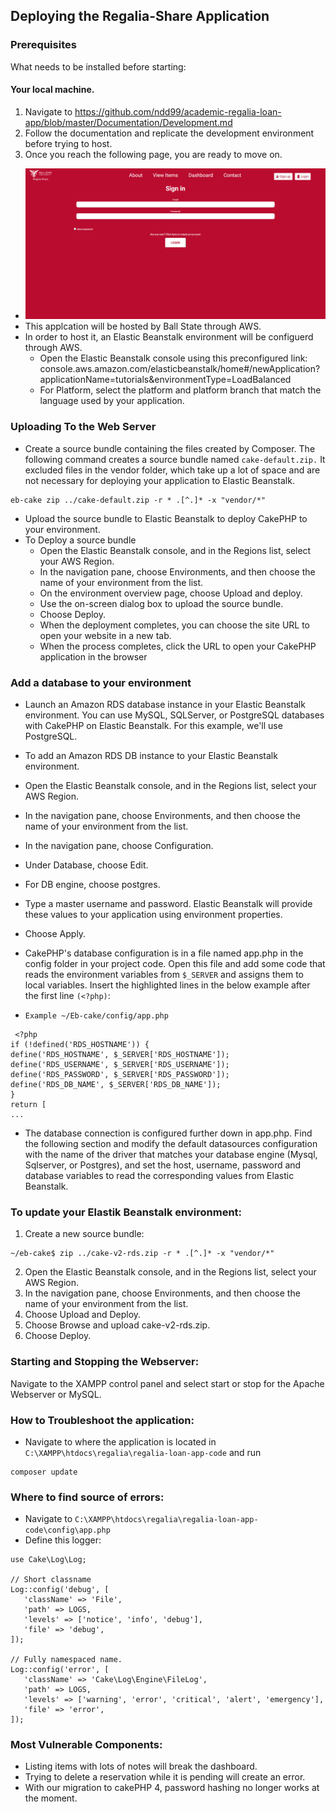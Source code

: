 ## Deploying the Regalia-Share Application  

### Prerequisites  
What needs to be installed before starting:  

#### Your local machine.  
1.  Navigate to https://github.com/ndd99/academic-regalia-loan-app/blob/master/Documentation/Development.md  
2.  Follow the documentation and replicate the development environment before trying to host.  
3.  Once you reach the following page, you are ready to move on.  
  * ![mainPage](DevImages/mainPage.PNG)  
* This applcation will be hosted by Ball State through AWS.  
* In order to host it, an Elastic Beanstalk environment will be configuerd through AWS.  
  * Open the Elastic Beanstalk console using this preconfigured link: console.aws.amazon.com/elasticbeanstalk/home#/newApplication?applicationName=tutorials&environmentType=LoadBalanced  
  * For Platform, select the platform and platform branch that match the language used by your application.  




### Uploading To the Web Server  

* Create a source bundle containing the files created by Composer. The following command creates a source bundle named ```cake-default.zip.``` It excluded files in the vendor folder,
which take up a lot of space and are not necessary for deploying your application to Elastic Beanstalk.  
```  
eb-cake zip ../cake-default.zip -r * .[^.]* -x "vendor/*"  
```  
  * Upload the source bundle to Elastic Beanstalk to deploy CakePHP to your environment.  
* To Deploy a source bundle  
  * Open the Elastic Beanstalk console, and in the Regions list, select your AWS Region.  
  * In the navigation pane, choose Environments, and then choose the name of your environment from the list.  
  * On the environment overview page, choose Upload and deploy.  
  * Use the on-screen dialog box to upload the source bundle.  
  * Choose Deploy.
  * When the deployment completes, you can choose the site URL to open your website in a new tab.  
  * When the process completes, click the URL to open your CakePHP application in the browser  
  
### Add a database to your environment  

* Launch an Amazon RDS database instance in your Elastic Beanstalk environment. You can use MySQL, SQLServer, or PostgreSQL databases with CakePHP on Elastic Beanstalk. For this example, we'll use PostgreSQL.  
* To add an Amazon RDS DB instance to your Elastic Beanstalk environment.  
 * Open the Elastic Beanstalk console, and in the Regions list, select your AWS Region.  
 * In the navigation pane, choose Environments, and then choose the name of your environment from the list.  
 * In the navigation pane, choose Configuration.  
 * Under Database, choose Edit.  
 * For DB engine, choose postgres.
 * Type a master username and password. Elastic Beanstalk will provide these values to your application using environment properties.  
 * Choose Apply.

* CakePHP's database configuration is in a file named app.php in the config folder in your project code. Open this file and add some code that reads the environment variables from ```$_SERVER``` and assigns them to local variables. Insert the highlighted lines in the below example after the first line ```(<?php)```:  
 * ```Example ~/Eb-cake/config/app.php```   
  ```
   <?php
if (!defined('RDS_HOSTNAME')) {
  define('RDS_HOSTNAME', $_SERVER['RDS_HOSTNAME']);
  define('RDS_USERNAME', $_SERVER['RDS_USERNAME']);
  define('RDS_PASSWORD', $_SERVER['RDS_PASSWORD']);
  define('RDS_DB_NAME', $_SERVER['RDS_DB_NAME']);
}
return [
...
 ```
 * The database connection is configured further down in app.php. Find the following section and modify the default datasources configuration with the name of the driver that matches your database engine (Mysql, Sqlserver, or Postgres), and set the host, username, password and database variables to read the corresponding values from Elastic Beanstalk.   
### To update your Elastik Beanstalk environment:
 1. Create a new source bundle:
  ```
  ~/eb-cake$ zip ../cake-v2-rds.zip -r * .[^.]* -x "vendor/*"
  ```  
 2. Open the Elastic Beanstalk console, and in the Regions list, select your AWS Region.  
 3. In the navigation pane, choose Environments, and then choose the name of your environment from the list.  
 4. Choose Upload and Deploy.  
 5. Choose Browse and upload cake-v2-rds.zip.  
 6. Choose Deploy. 
 
### Starting and Stopping the Webserver:
  
Navigate to the XAMPP control panel and select start or stop for the Apache Webserver or MySQL.  

### How to Troubleshoot the application:  
* Navigate to where the application is located in ```C:\XAMPP\htdocs\regalia\regalia-loan-app-code``` and run  
 ```
 composer update
 ```  
### Where to find source of errors:  
* Navigate to ```C:\XAMPP\htdocs\regalia\regalia-loan-app-code\config\app.php```  
 * Define this logger:  
 ```
 use Cake\Log\Log;

// Short classname
Log::config('debug', [
    'className' => 'File',
    'path' => LOGS,
    'levels' => ['notice', 'info', 'debug'],
    'file' => 'debug',
]);

// Fully namespaced name.
Log::config('error', [
    'className' => 'Cake\Log\Engine\FileLog',
    'path' => LOGS,
    'levels' => ['warning', 'error', 'critical', 'alert', 'emergency'],
    'file' => 'error',
]);
```  
### Most Vulnerable Components:  
* Listing items with lots of notes will break the dashboard. 
* Trying to delete a reservation while it is pending will create an error.
* With our migration to cakePHP 4, password hashing no longer works at the moment.


